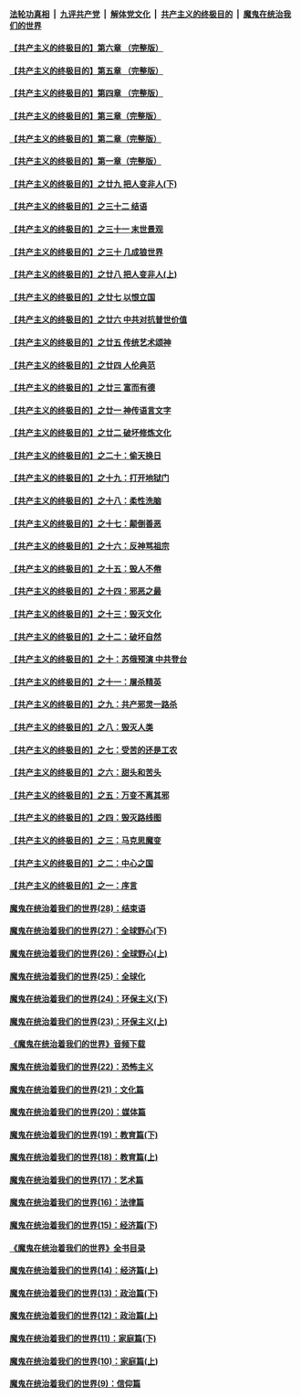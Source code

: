 

####  [法轮功真相](../../../../basic/blob/master/README.md?t=05092001) &nbsp;|&nbsp; [九评共产党](../../../../9ping.md/blob/master/README.md?t=05092001) &nbsp;|&nbsp; [解体党文化](../../../../jtdwh.md/blob/master/README.md?t=05092001)  &nbsp;|&nbsp; [共产主义的终极目的](../../../../gczydzjmd.md/blob/master/README.md?t=05092001) &nbsp;|&nbsp; [魔鬼在统治我们的世界](../../../../mgztzwmdsj.md/blob/master/README.md?t=05092001) 

#### [【共产主义的终极目的】第六章 （完整版）](../pages/nsc422/n11428913.md?t=05092001) 

#### [【共产主义的终极目的】第五章 （完整版）](../pages/nsc422/n11428912.md?t=05092001) 

#### [【共产主义的终极目的】第四章 （完整版）](../pages/nsc422/n11428907.md?t=05092001) 

#### [【共产主义的终极目的】第三章（完整版）](../pages/nsc422/n11428848.md?t=05092001) 

#### [【共产主义的终极目的】第二章（完整版）](../pages/nsc422/n11428831.md?t=05092001) 

#### [【共产主义的终极目的】第一章（完整版）](../pages/nsc422/n11417651.md?t=05092001) 

#### [【共产主义的终极目的】之廿九 把人变非人(下)](../pages/nsc422/n11344140.md?t=05092001) 

#### [【共产主义的终极目的】之三十二 结语](../pages/nsc422/n11360535.md?t=05092001) 

#### [【共产主义的终极目的】之三十一 末世景观](../pages/nsc422/n11351129.md?t=05092001) 

#### [【共产主义的终极目的】之三十 几成狼世界](../pages/nsc422/n11348280.md?t=05092001) 

#### [【共产主义的终极目的】之廿八 把人变非人(上)](../pages/nsc422/n11340492.md?t=05092001) 

#### [【共产主义的终极目的】之廿七 以恨立国](../pages/nsc422/n11336944.md?t=05092001) 

#### [【共产主义的终极目的】之廿六 中共对抗普世价值](../pages/nsc422/n11324785.md?t=05092001) 

#### [【共产主义的终极目的】之廿五 传统艺术颂神](../pages/nsc422/n11296396.md?t=05092001) 

#### [【共产主义的终极目的】之廿四 人伦典范](../pages/nsc422/n11296397.md?t=05092001) 

#### [【共产主义的终极目的】之廿三 富而有德](../pages/nsc422/n11283598.md?t=05092001) 

#### [【共产主义的终极目的】之廿一 神传语言文字](../pages/nsc422/n11263265.md?t=05092001) 

#### [【共产主义的终极目的】之廿二 破坏修炼文化](../pages/nsc422/n11245728.md?t=05092001) 

#### [【共产主义的终极目的】之二十：偷天换日](../pages/nsc422/n11238846.md?t=05092001) 

#### [【共产主义的终极目的】之十九：打开地狱门](../pages/nsc422/n11206376.md?t=05092001) 

#### [【共产主义的终极目的】之十八：柔性洗脑](../pages/nsc422/n11199994.md?t=05092001) 

#### [【共产主义的终极目的】之十七：颠倒善恶](../pages/nsc422/n11179782.md?t=05092001) 

#### [【共产主义的终极目的】之十六：反神骂祖宗](../pages/nsc422/n11166798.md?t=05092001) 

#### [【共产主义的终极目的】之十五：毁人不倦](../pages/nsc422/n11166792.md?t=05092001) 

#### [【共产主义的终极目的】之十四：邪恶之最](../pages/nsc422/n11150249.md?t=05092001) 

#### [【共产主义的终极目的】之十三：毁灭文化](../pages/nsc422/n11135227.md?t=05092001) 

#### [【共产主义的终极目的】之十二：破坏自然](../pages/nsc422/n11135214.md?t=05092001) 

#### [【共产主义的终极目的】之十：苏俄预演 中共登台](../pages/nsc422/n11118424.md?t=05092001) 

#### [【共产主义的终极目的】之十一：屠杀精英](../pages/nsc422/n11118442.md?t=05092001) 

#### [【共产主义的终极目的】之九：共产邪灵一路杀](../pages/nsc422/n11114139.md?t=05092001) 

#### [【共产主义的终极目的】之八：毁灭人类](../pages/nsc422/n11108503.md?t=05092001) 

#### [【共产主义的终极目的】之七：受苦的还是工农](../pages/nsc422/n11101809.md?t=05092001) 

#### [【共产主义的终极目的】之六：甜头和苦头](../pages/nsc422/n11096971.md?t=05092001) 

#### [【共产主义的终极目的】之五：万变不离其邪](../pages/nsc422/n11091285.md?t=05092001) 

#### [【共产主义的终极目的】之四：毁灭路线图](../pages/nsc422/n11086284.md?t=05092001) 

#### [【共产主义的终极目的】之三：马克思魔变](../pages/nsc422/n11061941.md?t=05092001) 

#### [【共产主义的终极目的】之二：中心之国](../pages/nsc422/n11047728.md?t=05092001) 

#### [【共产主义的终极目的】之一：序言](../pages/nsc422/n11086077.md?t=05092001) 

#### [魔鬼在统治着我们的世界(28)：结束语](../pages/nsc422/n10936246.md?t=05092001) 

#### [魔鬼在统治着我们的世界(27)：全球野心(下)](../pages/nsc422/n10928319.md?t=05092001) 

#### [魔鬼在统治着我们的世界(26)：全球野心(上)](../pages/nsc422/n10900318.md?t=05092001) 

#### [魔鬼在统治着我们的世界(25)：全球化](../pages/nsc422/n10788205.md?t=05092001) 

#### [魔鬼在统治着我们的世界(24)：环保主义(下)](../pages/nsc422/n10695307.md?t=05092001) 

#### [魔鬼在统治着我们的世界(23)：环保主义(上)](../pages/nsc422/n10688613.md?t=05092001) 

#### [《魔鬼在统治着我们的世界》音频下载](../pages/nsc422/n10635553.md?t=05092001) 

#### [魔鬼在统治着我们的世界(22)：恐怖主义](../pages/nsc422/n10614727.md?t=05092001) 

#### [魔鬼在统治着我们的世界(21)：文化篇](../pages/nsc422/n10597706.md?t=05092001) 

#### [魔鬼在统治着我们的世界(20)：媒体篇](../pages/nsc422/n10586579.md?t=05092001) 

#### [魔鬼在统治着我们的世界(19)：教育篇(下)](../pages/nsc422/n10564808.md?t=05092001) 

#### [魔鬼在统治着我们的世界(18)：教育篇(上)](../pages/nsc422/n10526970.md?t=05092001) 

#### [魔鬼在统治着我们的世界(17)：艺术篇](../pages/nsc422/n10499093.md?t=05092001) 

#### [魔鬼在统治着我们的世界(16)：法律篇](../pages/nsc422/n10485969.md?t=05092001) 

#### [魔鬼在统治着我们的世界(15)：经济篇(下)](../pages/nsc422/n10469975.md?t=05092001) 

#### [《魔鬼在统治着我们的世界》全书目录](../pages/nsc422/n10464261.md?t=05092001) 

#### [魔鬼在统治着我们的世界(14)：经济篇(上)](../pages/nsc422/n10457370.md?t=05092001) 

#### [魔鬼在统治着我们的世界(13)：政治篇(下)](../pages/nsc422/n10448270.md?t=05092001) 

#### [魔鬼在统治着我们的世界(12)：政治篇(上)](../pages/nsc422/n10444576.md?t=05092001) 

#### [魔鬼在统治着我们的世界(11)：家庭篇(下)](../pages/nsc422/n10440961.md?t=05092001) 

#### [魔鬼在统治着我们的世界(10)：家庭篇(上)](../pages/nsc422/n10435448.md?t=05092001) 

#### [魔鬼在统治着我们的世界(9)：信仰篇](../pages/nsc422/n10432159.md?t=05092001) 

